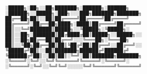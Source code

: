 
░█████╗░██╗░░██╗███████╗░██████╗░██████╗  ░██████╗░░█████╗░███╗░░░███╗███████╗███████╗
██╔══██╗██║░░██║██╔════╝██╔════╝██╔════╝  ██╔════╝░██╔══██╗████╗░████║██╔════╝██╔════╝
██║░░╚═╝███████║█████╗░░╚█████╗░╚█████╗░  ██║░░██╗░███████║██╔████╔██║█████╗░░█████╗░░
██║░░██╗██╔══██║██╔══╝░░░╚═══██╗░╚═══██╗  ██║░░╚██╗██╔══██║██║╚██╔╝██║██╔══╝░░██╔══╝░░
╚█████╔╝██║░░██║███████╗██████╔╝██████╔╝  ╚██████╔╝██║░░██║██║░╚═╝░██║███████╗███████╗
░╚════╝░╚═╝░░╚═╝╚══════╝╚═════╝░╚═════╝░  ░╚═════╝░╚═╝░░╚═╝╚═╝░░░░░╚═╝╚══════╝╚══════╝
